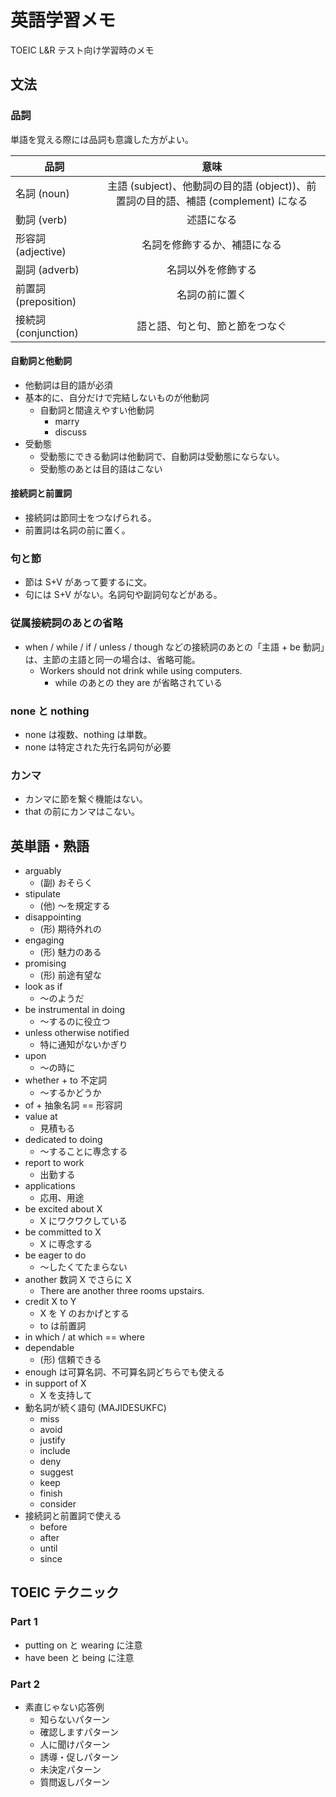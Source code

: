 # 英語学習メモ

TOEIC L&R テスト向け学習時のメモ

## 文法

### 品詞

単語を覚える際には品詞も意識した方がよい。

| 品詞  | 意味 |
| ------------- |:-------------:|
| 名詞 (noun) | 主語 (subject)、他動詞の目的語 (object))、前置詞の目的語、補語 (complement) になる |
| 動詞 (verb) | 述語になる |
| 形容詞 (adjective) | 名詞を修飾するか、補語になる |
| 副詞 (adverb) | 名詞以外を修飾する |
| 前置詞 (preposition) | 名詞の前に置く |
| 接続詞 (conjunction) | 語と語、句と句、節と節をつなぐ |

#### 自動詞と他動詞

* 他動詞は目的語が必須
* 基本的に、自分だけで完結しないものが他動詞
    * 自動詞と間違えやすい他動詞
        * marry
        * discuss
* 受動態
    * 受動態にできる動詞は他動詞で、自動詞は受動態にならない。
    * 受動態のあとは目的語はこない

#### 接続詞と前置詞

* 接続詞は節同士をつなげられる。
* 前置詞は名詞の前に置く。

### 句と節

* 節は S+V があって要するに文。
* 句には S+V がない。名詞句や副詞句などがある。

### 従属接続詞のあとの省略

* when / while / if / unless / though などの接続詞のあとの「主語 + be 動詞」は、主節の主語と同一の場合は、省略可能。
    * Workers should not drink while using computers.
        * while のあとの they are が省略されている

### none と nothing

* none は複数、nothing は単数。
* none は特定された先行名詞句が必要

### カンマ

* カンマに節を繋ぐ機能はない。
* that の前にカンマはこない。

## 英単語・熟語

* arguably
    * (副) おそらく
* stipulate
    * (他) 〜を規定する 
* disappointing
    * (形) 期待外れの
* engaging
    * (形) 魅力のある
* promising
    * (形) 前途有望な
* look as if
    * 〜のようだ
* be instrumental in doing
    * 〜するのに役立つ
* unless otherwise notified
    * 特に通知がないかぎり
* upon
    * 〜の時に
* whether + to 不定詞
    * 〜するかどうか
* of + 抽象名詞 == 形容詞
* value at
    * 見積もる
* dedicated to doing
    * 〜することに専念する
* report to work
    * 出勤する
* applications
    * 応用、用途
* be excited about X
    * X にワクワクしている
* be committed to X
    * X に専念する
* be eager to do
    * 〜したくてたまらない
* another 数詞 X でさらに X
    * There are another three rooms upstairs.
* credit X to Y
    * X を Y のおかげとする
    * to は前置詞
* in which / at which == where
* dependable
    * (形) 信頼できる
* enough は可算名詞、不可算名詞どちらでも使える
* in support of X
    * X を支持して
* 動名詞が続く語句 (MAJIDESUKFC)
    * miss
    * avoid
    * justify
    * include
    * deny
    * suggest
    * keep
    * finish
    * consider
* 接続詞と前置詞で使える
    * before
    * after
    * until
    * since

## TOEIC テクニック

### Part 1

* putting on と wearing に注意
* have been と being に注意

### Part 2

* 素直じゃない応答例
    * 知らないパターン
    * 確認しますパターン
    * 人に聞けパターン
    * 誘導・促しパターン
    * 未決定パターン
    * 質問返しパターン
